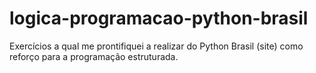 # logica-programacao-python-brasil

Exercícios a qual me prontifiquei a realizar do Python Brasil (site) como reforço para a programação estruturada.
